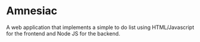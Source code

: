 # Amnesiac
A web application that implements a simple to do list using HTML/Javascript for the frontend and Node JS for the backend.

